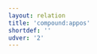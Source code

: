 ```yaml
---
layout: relation
title: 'compound:appos'
shortdef: ''
udver: '2'
---
```

<!-- Interlanguage links updated Út zář 29 20:23:23 CEST 2020 -->
